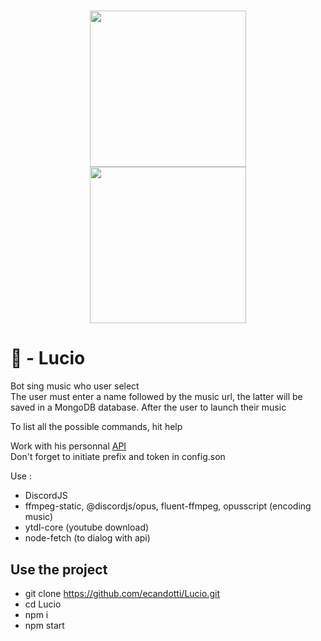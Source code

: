 <h1 align="center">
    <img height="250" hidth="200" src="https://miro.medium.com/max/3840/1*bNYZYQisFmGr8TpCtCaPTQ.jpeg">
    <img height="250" hidth="200" src="https://www.actugaming.net/wp-content/uploads/2019/10/lucio-guide-overwatch.jpg">
</h1>

# 🤖 - Lucio
Bot sing music who user select  
The user must enter a name followed by the music url, the latter will be saved in a MongoDB database. After the user to launch their music  

To list all the possible commands, hit <prefix>help

Work with his personnal [API](https://github.com/ecandotti/LucioAPI.git)  
Don't forget to initiate prefix and token in config.son  

Use :  
- DiscordJS  
- ffmpeg-static, @discordjs/opus, fluent-ffmpeg, opusscript (encoding music)
- ytdl-core (youtube download)
- node-fetch (to dialog with api)

## Use the project  
- git clone https://github.com/ecandotti/Lucio.git
- cd Lucio  
- npm i  
- npm start  
